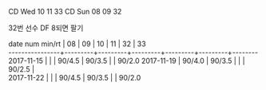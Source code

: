 CD Wed 10 11 33
CD Sun 08 09 32

32번 선수 DF 8되면 팔기

date num min/rt |    08   |    09   |    10   |    11   |    32   |    33  
----------------+---------+---------+---------+---------+---------+--------
2017-11-15      |         |         |  90/4.5 |  90/3.5 |         |  90/2.0
2017-11-19      |  90/4.0 |  90/3.5 |         |         |  90/2.5 |        
2017-11-22      |         |         |  90/4.5 |  90/3.5 |         |  90/2.0

